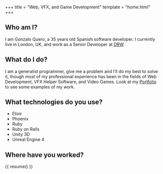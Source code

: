 +++
title = "Web, VFX, and Game Development"
template = "home.html"
+++

## Who am I?

I am Gonzalo Quero, a 35 years old Spanish software developer. I currently live in London, UK, and work as a Senior Developer at [DRW](https://drw.com/).

## What do I do?

I am a generalist programmer, give me a problem and I'll do my best to solve it, though most of my professional experience has been in the fields of Web Development, VFX Helper Software, and Video Games. Look at my [Portfolio](/portfolio) to see some examples of my work.

## What technologies do you use?

- Elixir
- Phoenix
- Ruby
- Ruby on Rails
- Unity 3D
- Unreal Engine 4

## Where have you worked?

{{ resume() }}

